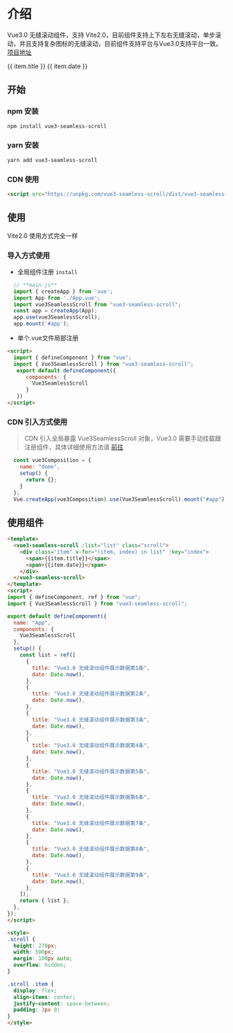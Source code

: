 # 介绍

Vue3.0 无缝滚动组件，支持 Vite2.0，目前组件支持上下左右无缝滚动，单步滚动，并且支持复杂图标的无缝滚动，目前组件支持平台与Vue3.0支持平台一致。[项目地址](https://github.com/xfy520/vue3-seamless-scroll/tree/v2)

<div class="vue3-seamless-scroll-scroll">
  <ClientOnly>
    <vue3-seamless-scroll :list="list">
      <div class="item" v-for="(item, index) in list" :key="index">
        <span>{{ item.title }}</span>
        <span>{{ item.date }}</span>
      </div>
    </vue3-seamless-scroll>
  </ClientOnly>
</div>

<script>
import { defineComponent, ref } from "vue";
import listData from "@js/vue3-scroll";

export default defineComponent({
  name: "App",
  setup() {
    const list = ref(listData);
    return { list }
  },
});
</script>

## 开始

### npm 安装

```sh
npm install vue3-seamless-scroll
```

### yarn 安装

```sh
yarn add vue3-seamless-scroll
```

### CDN 使用

```html
<script src="https://unpkg.com/vue3-seamless-scroll/dist/vue3-seamless-scroll.min.js">
```

## 使用

Vite2.0 使用方式完全一样

### 导入方式使用

- 全局组件注册 `install`

```JavaScript
  // **main.js**
  import { createApp } from 'vue';
  import App from './App.vue';
  import vue3SeamlessScroll from "vue3-seamless-scroll";
  const app = createApp(App);
  app.use(vue3SeamlessScroll);
  app.mount('#app');
```

- 单个.vue文件局部注册

```html
<script>
  import { defineComponent } from "vue";
  import { Vue3SeamlessScroll } from "vue3-seamless-scroll";
   export default defineComponent({
      components: {
        Vue3SeamlessScroll
      }
   })
</script>
```

### CDN 引入方式使用

> CDN 引入全局暴露 Vue3SeamlessScroll 对象，Vue3.0 需要手动挂载跟注册组件，具体详细使用方法请 [前往]()

```js
  const vue3Composition = {
    name: "dome",
    setup() {
      return {};
    }
  };
  Vue.createApp(vue3Composition).use(Vue3SeamlessScroll).mount("#app");
```

## 使用组件

```html
<template>
  <vue3-seamless-scroll :list="list" class="scroll">
    <div class="item" v-for="(item, index) in list" :key="index">
      <span>{{item.title}}</span>
      <span>{{item.date}}</span>
    </div>
  </vue3-seamless-scroll>
</template>
<script>
import { defineComponent, ref } from "vue";
import { Vue3SeamlessScroll } from "vue3-seamless-scroll";

export default defineComponent({
  name: "App",
  components: {
    Vue3SeamlessScroll
  },
  setup() {
    const list = ref([
      {
        title: "Vue3.0 无缝滚动组件展示数据第1条",
        date: Date.now(),
      },
      {
        title: "Vue3.0 无缝滚动组件展示数据第2条",
        date: Date.now(),
      },
      {
        title: "Vue3.0 无缝滚动组件展示数据第3条",
        date: Date.now(),
      },
      {
        title: "Vue3.0 无缝滚动组件展示数据第4条",
        date: Date.now(),
      },
      {
        title: "Vue3.0 无缝滚动组件展示数据第5条",
        date: Date.now(),
      },
      {
        title: "Vue3.0 无缝滚动组件展示数据第6条",
        date: Date.now(),
      },
      {
        title: "Vue3.0 无缝滚动组件展示数据第7条",
        date: Date.now(),
      },
      {
        title: "Vue3.0 无缝滚动组件展示数据第8条",
        date: Date.now(),
      },
      {
        title: "Vue3.0 无缝滚动组件展示数据第9条",
        date: Date.now(),
      },
    ]);
    return { list };
  },
});
</script>

<style>
.scroll {
  height: 270px;
  width: 500px;
  margin: 100px auto;
  overflow: hidden;
}

.scroll .item {
  display: flex;
  align-items: center;
  justify-content: space-between;
  padding: 3px 0;
}
</style>
```
